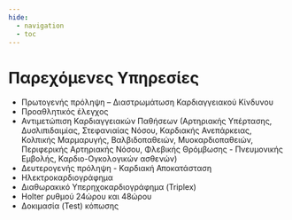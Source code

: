 ```yaml
---
hide:
  - navigation
  - toc
---
```


# Παρεχόμενες Υπηρεσίες

* Πρωτογενής πρόληψη – Διαστρωμάτωση Καρδιαγγειακού Κίνδυνου
* Προαθλητικός έλεγχος
* Αντιμετώπιση Καρδιαγγειακών Παθήσεων (Αρτηριακής Υπέρτασης, Δυσλιπιδαιμίας, Στεφανιαίας Νόσου, Καρδιακής Ανεπάρκειας, Κολπικής Μαρμαρυγής, Βαλβιδοπαθειών, Μυοκαρδιοπαθειών, Περιφερικής Αρτηριακής Νόσου, Φλεβικής Θρόμβωσης - Πνευμονικής Εμβολής, Καρδιο-Ογκολογικών ασθενών)
* Δευτερογενής πρόληψη - Καρδιακή Αποκατάσταση
* Ηλεκτροκαρδιογράφημα
* Διαθωρακικό Υπερηχοκαρδιογράφημα (Triplex)
* Holter ρυθμού 24ώρου και 48ώρου
* Δοκιμασία (Test) κόπωσης